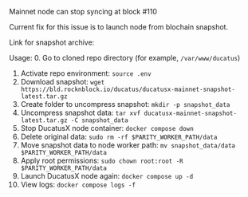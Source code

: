 Mainnet node can stop syncing at block #110

Current fix for this issue is to launch node from blochain snapshot.

Link for snapshot archive:

Usage:
0. Go to cloned repo directory (for example, `/var/www/ducatus`)
1. Activate repo environment: `source .env`
2. Download snapshot: `wget https://bld.rocknblock.io/ducatus/ducatusx-mainnet-snapshot-latest.tar.gz`
3. Create folder to uncompress snapshot: `mkdir -p snapshot_data`
4. Uncompress snapshot data: `tar xvf ducatusx-mainnet-snapshot-latest.tar.gz -C snapshot_data`
5. Stop DucatusX node container: `docker compose down`
6. Delete original data: `sudo rm -rf $PARITY_WORKER_PATH/data`
7. Move snapshot data to node worker path: `mv snapshot_data/data $PARITY_WORKER_PATH/data`
8. Apply root permissions: `sudo chown root:root -R $PARITY_WORKER_PATH/data`
9. Launch DucatusX node again: `docker compose up -d`
10. View logs: `docker compose logs -f`

